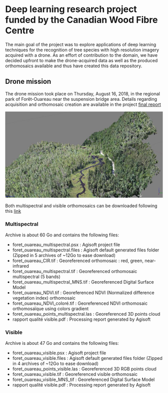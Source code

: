 
# Deep learning research project funded by the Canadian Wood Fibre Centre

The main goal of the project was to explore applications of deep learning techniques for the recognition of tree species with high resolution imagery acquired with a drone. As an effort of contribution to the domain, we have decided upfront to make the drone-acquired data as well as the produced orthomosaics available and thus have created this data repository.

## Drone mission
The drone mission took place on Thursday, August 16, 2018, in the regional park of Forêt-Ouareau near the suspension bridge area. Details regarding acquisition and orthomosaic creation are available in the project [final report](CCFB02_Final_Report.pdf)

![3D Rendering](3D_rendering.jpg)

Both multispectral and visible orthomosaics can be downloaded following this [link](https://crimrd-my.sharepoint.com/:f:/g/personal/byrnsda_crim_ca/EnVQM5cEAcFClNVaHwcrj-cBlynJ44kdBY96jHXSpL6A9A?e=jLiF99)

### Multispectral
Archive is about 60 Go and contains the following files:

* foret_ouareau_multispectral.psx : Agisoft project file
* foret_ouareau_multispectral.files : Agisoft default generated files folder (Zipped in 5 archives of ~12Go to ease download)
* foret_ouareau_CIR.tif : Georeferenced orthomosaic : red, green, near-infrared 
* foret_ouareau_multispectral.tif : Georeferenced orthomosaic multispectral (5 bands)
* foret_ouareau_multispectral_MNS.tif : Georeferenced Digital Surface Model
* foret_ouareau_NDVI.tif : Georeferenced NDVI (Normalized difference vegetation index) orthomosaic
* foret_ouareau_NDVI_coloré.tif : Georeferenced NDVI orthomosaic orthomosaïque using colors gradient
* foret_ouareau_points_multispectral.las : Georeferenced 3D points cloud
* rapport qualité visible.pdf : Processing report generated by Agisoft

### Visible 
Archive is about 47 Go and contains the following files:

* foret_ouareau_visible.psx : Agisoft project file
* foret_ouareau_visible.files : Agisoft default generated files folder (Zipped in 4 archives of ~12Go to ease download)
* foret_ouareau_points_visible.las : Georeferenced 3D RGB points cloud
* foret_ouareau_visible.tif : Georeferenced visible orthomosaic
* foret_ouareau_visible_MNS_tif : Georeferenced Digital Surface Model
* rapport qualité visible.pdf : Processing report generated by Agisoft

